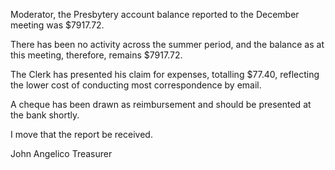 Moderator, the Presbytery account balance reported to the December meeting was $7917.72.

There has been no activity across the summer period, and the balance as at this meeting, therefore, remains $7917.72.

The Clerk has presented his claim for expenses, totalling $77.40, reflecting the lower cost of conducting most correspondence by email.

A cheque has been drawn as reimbursement and should be presented at the bank shortly.

I move that the report be received.

John Angelico
Treasurer


